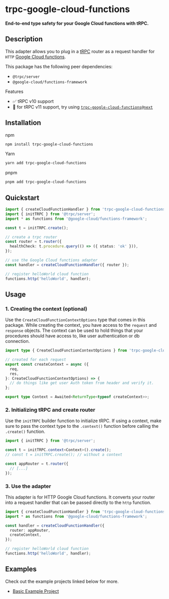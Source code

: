 # trpc-google-cloud-functions

**End-to-end type safety for your Google Cloud functions with tRPC.**

## Description

This adapter allows you to plug in a [tRPC](https://trpc.io/) router as a request handler for `HTTP` [Google Cloud functions](https://cloud.google.com/functions).

This package has the following peer dependencies:

- `@trpc/server`
- `@google-cloud/functions-framework`

Features

- ✅ tRPC v10 support
- 🚧 for tRPC v11 support, try using [`trpc-google-cloud-functions@next`](https://www.npmjs.com/package/trpc-google-cloud-functions/v/next)

## Installation

npm

```bash
npm install trpc-google-cloud-functions
```

Yarn

```bash
yarn add trpc-google-cloud-functions
```

pnpm

```bash
pnpm add trpc-google-cloud-functions
```

## Quickstart

```typescript
import { createCloudFunctionHandler } from 'trpc-google-cloud-functions';
import { initTRPC } from '@trpc/server';
import * as functions from '@google-cloud/functions-framework';

const t = initTRPC.create();

// create a trpc router
const router = t.router({
  healthCheck: t.procedure.query(() => ({ status: 'ok' })),
});

// use the Google Cloud functions adapter
const handler = createCloudFunctionHandler({ router });

// register helloWorld cloud function
functions.http('helloWorld', handler);
```

## Usage

### 1. Creating the context (optional)

Use the `CreateCloudFunctionContextOptions` type that comes in this package.
While creating the context, you have access to the `request` and `response` objects.
The context can be used to hold things that your procedures should have access to, like user authentication or db connection.

```typescript
import type { CreateCloudFunctionContextOptions } from 'trpc-google-cloud-functions';

// created for each request
export const createContext = async ({
  req,
  res,
}: CreateCloudFunctionContextOptions) => {
  // do things like get user Auth token from header and verify it.
};

export type Context = Awaited<ReturnType<typeof createContext>>;
```

### 2. Initializing tRPC and create router

Use the `initTRPC` builder function to initialize tRPC.
If using a context, make sure to pass the context type to the `.context()` function before calling the `.create()` function.

```typescript
import { initTRPC } from '@trpc/server';

const t = initTRPC.context<Context>().create();
// const t = initTRPC.create(); // without a context

const appRouter = t.router({
  // [...]
});
```

### 3. Use the adapter

This adapter is for HTTP Google Cloud functions.
It converts your router into a request handler that can be passed directly to the `http` function.

```typescript
import { createCloudFunctionHandler } from 'trpc-google-cloud-functions';
import * as functions from '@google-cloud/functions-framework';

const handler = createCloudFunctionHandler({
  router: appRouter,
  createContext,
});

// register helloWorld cloud function
functions.http('helloWorld', handler);
```

## Examples

Check out the example projects linked below for more.

- [Basic Example Project](./examples/http-function/)
